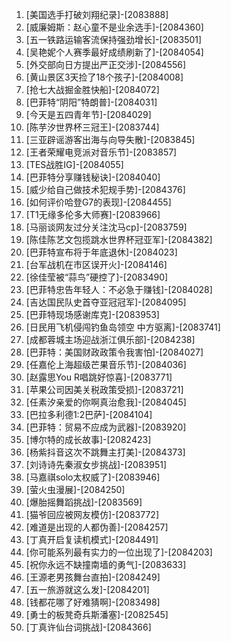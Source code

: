 
1. [美国选手打破刘翔纪录]-[2083888]
1. [威廉姆斯：赵心童不是业余选手]-[2084360]
1. [五一铁路运输客流保持强劲增长]-[2083501]
1. [吴艳妮个人赛季最好成绩刷新了]-[2084054]
1. [外交部向日方提出严正交涉]-[2084556]
1. [黄山景区3天捡了18个孩子]-[2084008]
1. [抢七大战掘金胜快船]-[2084072]
1. [巴菲特“阴阳”特朗普]-[2084031]
1. [今天是五四青年节]-[2084029]
1. [陈芋汐世界杯三冠王]-[2083744]
1. [三亚辟谣游客出海与向导失散]-[2083845]
1. [王者荣耀电竞派对音乐节]-[2083857]
1. [TES战胜IG]-[2084055]
1. [巴菲特分享赚钱秘诀]-[2084040]
1. [威少给自己做技术犯规手势]-[2084376]
1. [如何评价哈登G7的表现]-[2084455]
1. [T1无缘多伦多大师赛]-[2083966]
1. [马丽谈网友过分关注沈马cp]-[2083759]
1. [陈佳陈艺文包揽跳水世界杯冠亚军]-[2084382]
1. [巴菲特宣布将于年底退休]-[2084023]
1. [台军战机在市区误开火]-[2084146]
1. [徐佳莹被“蒜鸟”硬控了]-[2083490]
1. [巴菲特忠告年轻人：不必急于赚钱]-[2084028]
1. [吉达国民队史首夺亚冠冠军]-[2084095]
1. [巴菲特现场感谢库克]-[2083953]
1. [日民用飞机侵闯钓鱼岛领空 中方驱离]-[2083741]
1. [成都蓉城主场迎战浙江俱乐部]-[2084238]
1. [巴菲特：美国财政政策令我害怕]-[2084027]
1. [任嘉伦上海超级芒果音乐节]-[2084036]
1. [赵露思You R唱跳好惊喜]-[2083771]
1. [苹果公司因美关税政策受损]-[2083721]
1. [任素汐亲爱的你啊真治愈我]-[2084045]
1. [巴拉多利德1:2巴萨]-[2084104]
1. [巴菲特：贸易不应成为武器]-[2083920]
1. [博尔特的成长故事]-[2082423]
1. [杨紫抖音这次不跳舞主打美]-[2084373]
1. [刘诗诗先秦淑女步挑战]-[2083951]
1. [马嘉祺solo太权威了]-[2083946]
1. [萤火虫漫展]-[2084250]
1. [爆胎摇舞蹈挑战]-[2083569]
1. [猫爷回应被网友模仿]-[2083772]
1. [难道是出现的人都伪善]-[2084257]
1. [丁真开启复读机模式]-[2084491]
1. [你可能系列最有实力的一位出现了]-[2084203]
1. [祝你永远不缺撞南墙的勇气]-[2083633]
1. [王源老男孩舞台直拍]-[2084249]
1. [五一旅游就这么发]-[2084201]
1. [钱都花哪了好难猜啊]-[2083498]
1. [勇士的板凳奇兵斯潘塞]-[2082545]
1. [丁真许仙台词挑战]-[2084366]